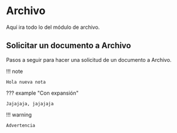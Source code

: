 # Archivo

Aquí ira todo lo del módulo de archivo.

## Solicitar un documento a Archivo

Pasos a seguir para hacer una solicitud de un documento a Archivo.

!!! note
    
    Hola nueva nota

??? example "Con expansión"

    Jajajaja, jajajaja 

!!! warning

    Advertencia